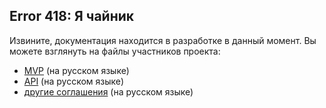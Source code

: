 ## Error 418: Я  чайник

Извините, документация находится в разработке в данный момент. Вы можете взглянуть на файлы участников проекта:
* [MVP](docs/MVP.md) (на русском языке)
* [API](docs/API.md) (на русском языке)
* [другие соглашения](docs/API_agreements.md) (на русском языке)